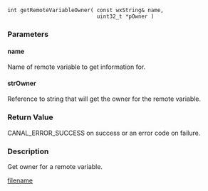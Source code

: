 

```clike
int getRemoteVariableOwner( const wxString& name, 
                            uint32_t *pOwner )
```

### Parameters

#### name
Name of remote variable to get information for.

#### strOwner
Reference to string that will get the owner for the remote variable.

### Return Value
CANAL_ERROR_SUCCESS on success or an error code on failure. 

### Description
Get owner for a remote variable. 



[filename](./bottom_copyright.md ':include')
